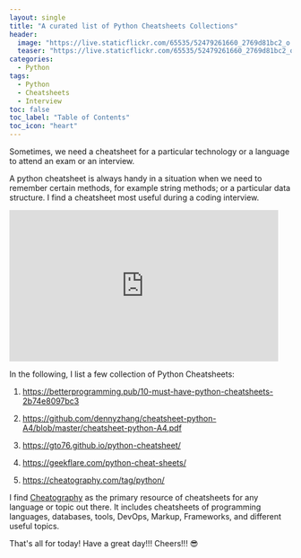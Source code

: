 ```yaml
---
layout: single
title: "A curated list of Python Cheatsheets Collections"
header:
  image: "https://live.staticflickr.com/65535/52479261660_2769d81bc2_o.png"
  teaser: "https://live.staticflickr.com/65535/52479261660_2769d81bc2_o.png"
categories:
  - Python
tags:
  - Python
  - Cheatsheets
  - Interview
toc: false
toc_label: "Table of Contents"
toc_icon: "heart"
---
```



Sometimes, we need a cheatsheet for a particular technology or a language to attend an exam or an interview. 

A python cheatsheet is always handy in a situation when we need to remember certain methods, for example string methods; or a particular data structure. I find a cheatsheet most useful during a coding interview.

<iframe src="https://giphy.com/embed/u5sgL5pks5JXKHcVZo" width="480" height="270" frameBorder="0" class="giphy-embed" allowFullScreen></iframe><p><a href="https://giphy.com/gifs/nickelodeon-cartoons-nicktoons-middlemost-post-u5sgL5pks5JXKHcVZo"></a></p>

In the following, I list a few collection of Python Cheatsheets:


1. https://betterprogramming.pub/10-must-have-python-cheatsheets-2b74e8097bc3

2. https://github.com/dennyzhang/cheatsheet-python-A4/blob/master/cheatsheet-python-A4.pdf

3. https://gto76.github.io/python-cheatsheet/

4. https://geekflare.com/python-cheat-sheets/

5. https://cheatography.com/tag/python/

I find [Cheatography](https://cheatography.com/) as the primary resource of cheatsheets for any language or topic out there. It includes cheatsheets of programming languages, databases, tools, DevOps, Markup, Frameworks, and different useful topics.

That's all for today! Have a great day!!!
Cheers!!! :sunglasses:
<!--stackedit_data:
eyJoaXN0b3J5IjpbLTIwNTM5NTk1ODFdfQ==
-->